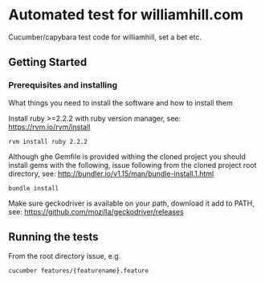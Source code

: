 # Automated test for williamhill.com

Cucumber/capybara test code for williamhill, set a bet etc.
## Getting Started

### Prerequisites and installing

What things you need to install the software and how to install them

Install ruby >=2.2.2 with ruby version manager, see:
https://rvm.io/rvm/install
```
rvm install ruby 2.2.2
```
Although ghe Gemfile is provided withing the cloned project you should install
gems with the following, issue following from the cloned project root directory, see:
http://bundler.io/v1.15/man/bundle-install.1.html
```
bundle install
```
Make sure geckodriver is available on your path, download it add to PATH, see:
https://github.com/mozilla/geckodriver/releases


## Running the tests

From the root directory issue, e.g.
```
cucumber features/{featurename}.feature 
```
